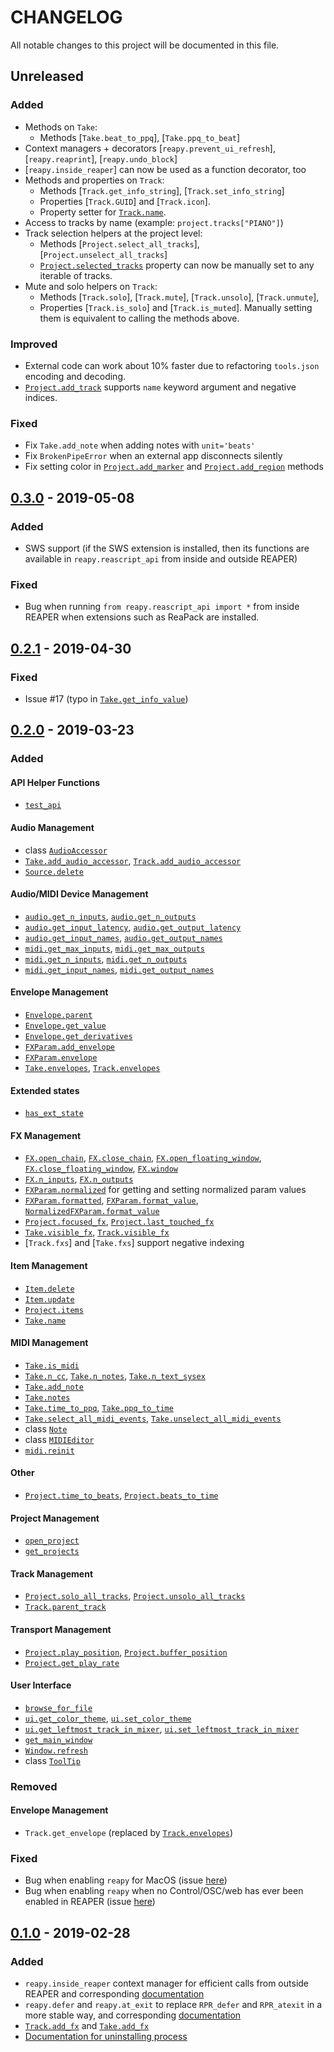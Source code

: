 # CHANGELOG

All notable changes to this project will be documented in this file.


## Unreleased

### Added

- Methods on `Take`:
  * Methods [`Take.beat_to_ppq`], [`Take.ppq_to_beat`]
- Context managers + decorators [`reapy.prevent_ui_refresh`], [`reapy.reaprint`], [`reapy.undo_block`]
- [`reapy.inside_reaper`] can now be used as a function decorator, too
- Methods and properties on `Track`:
  * Methods [`Track.get_info_string`], [`Track.set_info_string`]
  * Properties [`Track.GUID`] and [`Track.icon`].
  * Property setter for [`Track.name`].
- Access to tracks by name (example: `project.tracks["PIANO"]`)
- Track selection helpers at the project level:
  * Methods [`Project.select_all_tracks`], [`Project.unselect_all_tracks`]
  * [`Project.selected_tracks`] property can now be manually set to any iterable of tracks.
- Mute and solo helpers on `Track`:
  * Methods [`Track.solo`], [`Track.mute`], [`Track.unsolo`], [`Track.unmute`],
  * Properties [`Track.is_solo`] and [`Track.is_muted`]. Manually setting them is equivalent to calling the methods above.

### Improved
- External code can work about 10% faster due to refactoring `tools.json` encoding and decoding.
- [`Project.add_track`] supports `name` keyword argument and negative indices.

### Fixed
- Fix `Take.add_note` when adding notes with `unit='beats'`
- Fix `BrokenPipeError` when an external app disconnects silently
- Fix setting color in [`Project.add_marker`] and [`Project.add_region`] methods

## [0.3.0](https://github.com/RomeoDespres/reapy/releases/tag/0.3.0) - 2019-05-08

### Added
- SWS support (if the SWS extension is installed, then its functions are available in `reapy.reascript_api` from inside and outside REAPER)

### Fixed
- Bug when running `from reapy.reascript_api import *` from inside REAPER when extensions such as ReaPack are installed.


## [0.2.1](https://github.com/RomeoDespres/reapy/releases/tag/0.2.1) - 2019-04-30

### Fixed
- Issue #17 (typo in [`Take.get_info_value`])


## [0.2.0](https://github.com/RomeoDespres/reapy/releases/tag/0.2.0) - 2019-03-23

### Added

#### API Helper Functions
- [`test_api`]

#### Audio Management
- class [`AudioAccessor`](https://python-reapy.readthedocs.io/en/latest/reapy.core.html#reapy.core.AudioAccessor)
- [`Take.add_audio_accessor`], [`Track.add_audio_accessor`]
- [`Source.delete`]

#### Audio/MIDI Device Management
- [`audio.get_n_inputs`], [`audio.get_n_outputs`]
- [`audio.get_input_latency`], [`audio.get_output_latency`]
- [`audio.get_input_names`], [`audio.get_output_names`]
- [`midi.get_max_inputs`], [`midi.get_max_outputs`]
- [`midi.get_n_inputs`], [`midi.get_n_outputs`]
- [`midi.get_input_names`], [`midi.get_output_names`]

#### Envelope Management
- [`Envelope.parent`]
- [`Envelope.get_value`]
- [`Envelope.get_derivatives`]
- [`FXParam.add_envelope`]
- [`FXParam.envelope`]
- [`Take.envelopes`], [`Track.envelopes`]

#### Extended states
- [`has_ext_state`]

#### FX Management
- [`FX.open_chain`], [`FX.close_chain`], [`FX.open_floating_window`], [`FX.close_floating_window`], [`FX.window`]
- [`FX.n_inputs`], [`FX.n_outputs`]
- [`FXParam.normalized`] for getting and setting normalized param values
- [`FXParam.formatted`], [`FXParam.format_value`], [`NormalizedFXParam.format_value`]
- [`Project.focused_fx`], [`Project.last_touched_fx`]
- [`Take.visible_fx`], [`Track.visible_fx`]
- [`Track.fxs`] and [`Take.fxs`] support negative indexing

#### Item Management
- [`Item.delete`]
- [`Item.update`]
- [`Project.items`]
- [`Take.name`]

#### MIDI Management
- [`Take.is_midi`]
- [`Take.n_cc`], [`Take.n_notes`], [`Take.n_text_sysex`]
- [`Take.add_note`]
- [`Take.notes`]
- [`Take.time_to_ppq`], [`Take.ppq_to_time`]
- [`Take.select_all_midi_events`], [`Take.unselect_all_midi_events`]
- class [`Note`]
- class [`MIDIEditor`]
- [`midi.reinit`]

#### Other
- [`Project.time_to_beats`], [`Project.beats_to_time`]

#### Project Management
- [`open_project`]
- [`get_projects`]

#### Track Management
- [`Project.solo_all_tracks`], [`Project.unsolo_all_tracks`]
- [`Track.parent_track`]

#### Transport Management
- [`Project.play_position`], [`Project.buffer_position`]
- [`Project.get_play_rate`]

#### User Interface
- [`browse_for_file`]
- [`ui.get_color_theme`], [`ui.set_color_theme`]
- [`ui.get_leftmost_track_in_mixer`], [`ui.set_leftmost_track_in_mixer`]
- [`get_main_window`]
- [`Window.refresh`]
- class [`ToolTip`]

### Removed

#### Envelope Management
- `Track.get_envelope` (replaced by [`Track.envelopes`])

### Fixed
- Bug when enabling `reapy` for MacOS (issue [here](https://forum.cockos.com/showpost.php?p=2110136&postcount=27))
- Bug when enabling `reapy` when no Control/OSC/web has ever been enabled in REAPER (issue [here](https://forum.cockos.com/showpost.php?p=2110177&postcount=30))


## [0.1.0](https://github.com/RomeoDespres/reapy/releases/tag/0.1.0) - 2019-02-28

### Added
- `reapy.inside_reaper` context manager for efficient calls from outside REAPER and corresponding [documentation](https://python-reapy.readthedocs.io/en/latest/api_guide.html#improve-performance-with-reapy-inside-reaper)
- `reapy.defer` and `reapy.at_exit` to replace `RPR_defer` and `RPR_atexit` in a more stable way, and corresponding [documentation](https://python-reapy.readthedocs.io/en/latest/api_guide.html#non-blocking-loops-inside-reaper-with-reapy-defer-and-reapy-at-exit)
- [`Track.add_fx`] and [`Take.add_fx`]
- [Documentation for uninstalling process](https://python-reapy.readthedocs.io/en/latest/install_guide.html)


[//]: # (LINKS)
[`AudioAccessor.delete`]: https://python-reapy.readthedocs.io/en/latest/reapy.core.html#reapy.core.AudioAccessor.delete
[`AudioAccessor.end_time`]: https://python-reapy.readthedocs.io/en/latest/reapy.core.html#reapy.core.AudioAccessor.end_time
[`AudioAccessor.get_samples`]: https://python-reapy.readthedocs.io/en/latest/reapy.core.html#reapy.core.AudioAccessor.get_samples
[`AudioAccessor.has_state_changed`]: https://python-reapy.readthedocs.io/en/latest/reapy.core.html#reapy.core.AudioAccessor.has_state_changed
[`AudioAccessor.hash`]: https://python-reapy.readthedocs.io/en/latest/reapy.core.html#reapy.core.AudioAccessor.hash
[`AudioAccessor.start_time`]: https://python-reapy.readthedocs.io/en/latest/reapy.core.html#reapy.core.AudioAccessor.start_time
[`AutomationItem.delete_points_in_range`]: https://python-reapy.readthedocs.io/en/latest/reapy.core.html#reapy.core.AutomationItem.delete_points_in_range
[`AutomationItem.length`]: https://python-reapy.readthedocs.io/en/latest/reapy.core.html#reapy.core.AutomationItem.length
[`AutomationItem.n_points`]: https://python-reapy.readthedocs.io/en/latest/reapy.core.html#reapy.core.AutomationItem.n_points
[`AutomationItem.pool`]: https://python-reapy.readthedocs.io/en/latest/reapy.core.html#reapy.core.AutomationItem.pool
[`AutomationItem.position`]: https://python-reapy.readthedocs.io/en/latest/reapy.core.html#reapy.core.AutomationItem.position
[`Envelope.delete_points_in_range`]: https://python-reapy.readthedocs.io/en/latest/reapy.core.html#reapy.core.Envelope.delete_points_in_range
[`Envelope.get_derivatives`]: https://python-reapy.readthedocs.io/en/latest/reapy.core.html#reapy.core.Envelope.get_derivatives
[`Envelope.get_value`]: https://python-reapy.readthedocs.io/en/latest/reapy.core.html#reapy.core.Envelope.get_value
[`Envelope.n_items`]: https://python-reapy.readthedocs.io/en/latest/reapy.core.html#reapy.core.Envelope.n_items
[`Envelope.n_points`]: https://python-reapy.readthedocs.io/en/latest/reapy.core.html#reapy.core.Envelope.n_points
[`Envelope.name`]: https://python-reapy.readthedocs.io/en/latest/reapy.core.html#reapy.core.Envelope.name
[`Envelope.parent`]: https://python-reapy.readthedocs.io/en/latest/reapy.core.html#reapy.core.Envelope.parent
[`FX.close_chain`]: https://python-reapy.readthedocs.io/en/latest/reapy.core.html#reapy.core.FX.close_chain
[`FX.close_floating_window`]: https://python-reapy.readthedocs.io/en/latest/reapy.core.html#reapy.core.FX.close_floating_window
[`FX.close_ui`]: https://python-reapy.readthedocs.io/en/latest/reapy.core.html#reapy.core.FX.close_ui
[`FX.copy_to_take`]: https://python-reapy.readthedocs.io/en/latest/reapy.core.html#reapy.core.FX.copy_to_take
[`FX.copy_to_track`]: https://python-reapy.readthedocs.io/en/latest/reapy.core.html#reapy.core.FX.copy_to_track
[`FX.delete`]: https://python-reapy.readthedocs.io/en/latest/reapy.core.html#reapy.core.FX.delete
[`FX.disable`]: https://python-reapy.readthedocs.io/en/latest/reapy.core.html#reapy.core.FX.disable
[`FX.enable`]: https://python-reapy.readthedocs.io/en/latest/reapy.core.html#reapy.core.FX.enable
[`FX.is_enabled`]: https://python-reapy.readthedocs.io/en/latest/reapy.core.html#reapy.core.FX.is_enabled
[`FX.is_online`]: https://python-reapy.readthedocs.io/en/latest/reapy.core.html#reapy.core.FX.is_online
[`FX.is_ui_open`]: https://python-reapy.readthedocs.io/en/latest/reapy.core.html#reapy.core.FX.is_ui_open
[`FX.make_offline`]: https://python-reapy.readthedocs.io/en/latest/reapy.core.html#reapy.core.FX.make_offline
[`FX.make_online`]: https://python-reapy.readthedocs.io/en/latest/reapy.core.html#reapy.core.FX.make_online
[`FX.move_to_take`]: https://python-reapy.readthedocs.io/en/latest/reapy.core.html#reapy.core.FX.move_to_take
[`FX.move_to_track`]: https://python-reapy.readthedocs.io/en/latest/reapy.core.html#reapy.core.FX.move_to_track
[`FX.n_inputs`]: https://python-reapy.readthedocs.io/en/latest/reapy.core.html#reapy.core.FX.n_inputs
[`FX.n_outputs`]: https://python-reapy.readthedocs.io/en/latest/reapy.core.html#reapy.core.FX.n_outputs
[`FX.n_params`]: https://python-reapy.readthedocs.io/en/latest/reapy.core.html#reapy.core.FX.n_params
[`FX.name`]: https://python-reapy.readthedocs.io/en/latest/reapy.core.html#reapy.core.FX.name
[`FX.open_chain`]: https://python-reapy.readthedocs.io/en/latest/reapy.core.html#reapy.core.FX.open_chain
[`FX.open_floating_window`]: https://python-reapy.readthedocs.io/en/latest/reapy.core.html#reapy.core.FX.open_floating_window
[`FX.open_ui`]: https://python-reapy.readthedocs.io/en/latest/reapy.core.html#reapy.core.FX.open_ui
[`FX.params`]: https://python-reapy.readthedocs.io/en/latest/reapy.core.html#reapy.core.FX.params
[`FX.preset_file`]: https://python-reapy.readthedocs.io/en/latest/reapy.core.html#reapy.core.FX.preset_file
[`FX.preset_index`]: https://python-reapy.readthedocs.io/en/latest/reapy.core.html#reapy.core.FX.preset_index
[`FX.preset`]: https://python-reapy.readthedocs.io/en/latest/reapy.core.html#reapy.core.FX.preset
[`FX.use_next_preset`]: https://python-reapy.readthedocs.io/en/latest/reapy.core.html#reapy.core.FX.use_next_preset
[`FX.use_previous_preset`]: https://python-reapy.readthedocs.io/en/latest/reapy.core.html#reapy.core.FX.use_previous_preset
[`FX.window`]: https://python-reapy.readthedocs.io/en/latest/reapy.core.html#reapy.core.FX.window
[`FXParam.add_envelope`]: https://python-reapy.readthedocs.io/en/latest/reapy.core.html#reapy.core.FXParam.add_envelope
[`FXParam.envelope`]: https://python-reapy.readthedocs.io/en/latest/reapy.core.html#reapy.core.FXParam.envelope
[`FXParam.format_value`]: https://python-reapy.readthedocs.io/en/latest/reapy.core.html#reapy.core.FXParam.format_value
[`FXParam.formatted`]: https://python-reapy.readthedocs.io/en/latest/reapy.core.html#reapy.core.FXParam.formatted
[`FXParam.name`]: https://python-reapy.readthedocs.io/en/latest/reapy.core.html#reapy.core.FXParam.name
[`FXParam.normalized`]: https://python-reapy.readthedocs.io/en/latest/reapy.core.html#reapy.core.FXParam.normalized
[`Item.active_take`]: https://python-reapy.readthedocs.io/en/latest/reapy.core.html#reapy.core.Item.active_take
[`Item.add_take`]: https://python-reapy.readthedocs.io/en/latest/reapy.core.html#reapy.core.Item.add_take
[`Item.delete`]: https://python-reapy.readthedocs.io/en/latest/reapy.core.html#reapy.core.Item.delete
[`Item.get_info_value`]: https://python-reapy.readthedocs.io/en/latest/reapy.core.html#reapy.core.Item.get_info_value
[`Item.get_take`]: https://python-reapy.readthedocs.io/en/latest/reapy.core.html#reapy.core.Item.get_take
[`Item.is_selected`]: https://python-reapy.readthedocs.io/en/latest/reapy.core.html#reapy.core.Item.is_selected
[`Item.length`]: https://python-reapy.readthedocs.io/en/latest/reapy.core.html#reapy.core.Item.length
[`Item.n_takes`]: https://python-reapy.readthedocs.io/en/latest/reapy.core.html#reapy.core.Item.n_takes
[`Item.position`]: https://python-reapy.readthedocs.io/en/latest/reapy.core.html#reapy.core.Item.position
[`Item.project`]: https://python-reapy.readthedocs.io/en/latest/reapy.core.html#reapy.core.Item.project
[`Item.split`]: https://python-reapy.readthedocs.io/en/latest/reapy.core.html#reapy.core.Item.split
[`Item.takes`]: https://python-reapy.readthedocs.io/en/latest/reapy.core.html#reapy.core.Item.takes
[`Item.track`]: https://python-reapy.readthedocs.io/en/latest/reapy.core.html#reapy.core.Item.track
[`Item.update`]: https://python-reapy.readthedocs.io/en/latest/reapy.core.html#reapy.core.Item.update
[`MIDIEditor.mode`]: https://python-reapy.readthedocs.io/en/latest/reapy.core.html#reapy.core.MIDIEditor.mode
[`MIDIEditor.perform_action`]: https://python-reapy.readthedocs.io/en/latest/reapy.core.html#reapy.core.MIDIEditor.perform_action
[`MIDIEditor.take`]: https://python-reapy.readthedocs.io/en/latest/reapy.core.html#reapy.core.MIDIEditor.take
[`MIDIEditor`]: https://python-reapy.readthedocs.io/en/latest/reapy.core.html#reapy.core.MIDIEditor
[`Marker.delete`]: https://python-reapy.readthedocs.io/en/latest/reapy.core.html#reapy.core.Marker.delete
[`Marker`]: https://python-reapy.readthedocs.io/en/latest/reapy.core.html#reapy.core.Marker
[`NormalizedFXParam.format_value`]: https://python-reapy.readthedocs.io/en/latest/reapy.core.html#reapy.core.NormalizedFXParam.format_value
[`Note`]: https://python-reapy.readthedocs.io/en/latest/reapy.core.html#reapy.core.Note
[`Project.add_marker`]: https://python-reapy.readthedocs.io/en/latest/reapy.core.html#reapy.core.Project.add_marker
[`Project.add_region`]: https://python-reapy.readthedocs.io/en/latest/reapy.core.html#reapy.core.Project.add_region
[`Project.add_track`]: https://python-reapy.readthedocs.io/en/latest/reapy.core.html#reapy.core.Project.add_track
[`Project.any_track_solo`]: https://python-reapy.readthedocs.io/en/latest/reapy.core.html#reapy.core.Project.any_track_solo
[`Project.beats_to_time`]: https://python-reapy.readthedocs.io/en/latest/reapy.core.html#reapy.core.Project.beats_to_time
[`Project.begin_undo_block`]: https://python-reapy.readthedocs.io/en/latest/reapy.core.html#reapy.core.Project.begin_undo_block
[`Project.bpi`]: https://python-reapy.readthedocs.io/en/latest/reapy.core.html#reapy.core.Project.bpi
[`Project.bpm`]: https://python-reapy.readthedocs.io/en/latest/reapy.core.html#reapy.core.Project.bpm
[`Project.buffer_position`]: https://python-reapy.readthedocs.io/en/latest/reapy.core.html#reapy.core.Project.buffer_position
[`Project.bypass_fx_on_all_tracks`]: https://python-reapy.readthedocs.io/en/latest/reapy.core.html#reapy.core.Project.bypass_fx_on_all_tracks
[`Project.can_redo`]: https://python-reapy.readthedocs.io/en/latest/reapy.core.html#reapy.core.Project.can_redo
[`Project.can_undo`]: https://python-reapy.readthedocs.io/en/latest/reapy.core.html#reapy.core.Project.can_undo
[`Project.cursor_position`]: https://python-reapy.readthedocs.io/en/latest/reapy.core.html#reapy.core.Project.cursor_position
[`Project.disarm_rec_on_all_tracks`]: https://python-reapy.readthedocs.io/en/latest/reapy.core.html#reapy.core.Project.disarm_rec_on_all_tracks
[`Project.end_undo_block`]: https://python-reapy.readthedocs.io/en/latest/reapy.core.html#reapy.core.Project.end_undo_block
[`Project.focused_fx`]: https://python-reapy.readthedocs.io/en/latest/reapy.core.html#reapy.core.Project.focused_fx
[`Project.get_play_rate`]: https://python-reapy.readthedocs.io/en/latest/reapy.core.html#reapy.core.Project.get_play_rate
[`Project.get_selected_item`]: https://python-reapy.readthedocs.io/en/latest/reapy.core.html#reapy.core.Project.get_selected_item
[`Project.get_selected_track`]: https://python-reapy.readthedocs.io/en/latest/reapy.core.html#reapy.core.Project.get_selected_track
[`Project.is_dirty`]: https://python-reapy.readthedocs.io/en/latest/reapy.core.html#reapy.core.Project.is_dirty
[`Project.items`]: https://python-reapy.readthedocs.io/en/latest/reapy.core.html#reapy.core.Project.items
[`Project.last_touched_fx`]: https://python-reapy.readthedocs.io/en/latest/reapy.core.html#reapy.core.Project.last_touched_fx
[`Project.length`]: https://python-reapy.readthedocs.io/en/latest/reapy.core.html#reapy.core.Project.length
[`Project.make_current_project`]: https://python-reapy.readthedocs.io/en/latest/reapy.core.html#reapy.core.Project.make_current_project
[`Project.mark_dirty`]: https://python-reapy.readthedocs.io/en/latest/reapy.core.html#reapy.core.Project.mark_dirty
[`Project.markers`]: https://python-reapy.readthedocs.io/en/latest/reapy.core.html#reapy.core.Project.markers
[`Project.master_track`]: https://python-reapy.readthedocs.io/en/latest/reapy.core.html#reapy.core.Project.master_track
[`Project.mute_all_tracks`]: https://python-reapy.readthedocs.io/en/latest/reapy.core.html#reapy.core.Project.mute_all_tracks
[`Project.n_items`]: https://python-reapy.readthedocs.io/en/latest/reapy.core.html#reapy.core.Project.n_items
[`Project.n_markers`]: https://python-reapy.readthedocs.io/en/latest/reapy.core.html#reapy.core.Project.n_markers
[`Project.n_regions`]: https://python-reapy.readthedocs.io/en/latest/reapy.core.html#reapy.core.Project.n_regions
[`Project.n_selected_items`]: https://python-reapy.readthedocs.io/en/latest/reapy.core.html#reapy.core.Project.n_selected_items
[`Project.n_selected_tracks`]: https://python-reapy.readthedocs.io/en/latest/reapy.core.html#reapy.core.Project.n_selected_tracks
[`Project.n_tempo_markers`]: https://python-reapy.readthedocs.io/en/latest/reapy.core.html#reapy.core.Project.n_tempo_markers
[`Project.n_tracks`]: https://python-reapy.readthedocs.io/en/latest/reapy.core.html#reapy.core.Project.n_tracks
[`Project.name`]: https://python-reapy.readthedocs.io/en/latest/reapy.core.html#reapy.core.Project.name
[`Project.path`]: https://python-reapy.readthedocs.io/en/latest/reapy.core.html#reapy.core.Project.path
[`Project.pause`]: https://python-reapy.readthedocs.io/en/latest/reapy.core.html#reapy.core.Project.pause
[`Project.perform_action`]: https://python-reapy.readthedocs.io/en/latest/reapy.core.html#reapy.core.Project.perform_action
[`Project.play_position`]: https://python-reapy.readthedocs.io/en/latest/reapy.core.html#reapy.core.Project.play_position
[`Project.play_rate`]: https://python-reapy.readthedocs.io/en/latest/reapy.core.html#reapy.core.Project.play_rate
[`Project.play_state`]: https://python-reapy.readthedocs.io/en/latest/reapy.core.html#reapy.core.Project.play_state
[`Project.play`]: https://python-reapy.readthedocs.io/en/latest/reapy.core.html#reapy.core.Project.play
[`Project.redo`]: https://python-reapy.readthedocs.io/en/latest/reapy.core.html#reapy.core.Project.redo
[`Project.regions`]: https://python-reapy.readthedocs.io/en/latest/reapy.core.html#reapy.core.Project.regions
[`Project.save`]: https://python-reapy.readthedocs.io/en/latest/reapy.core.html#reapy.core.Project.save
[`Project.select_all_items`]: https://python-reapy.readthedocs.io/en/latest/reapy.core.html#reapy.core.Project.select_all_items
[`Project.selected_envelope`]: https://python-reapy.readthedocs.io/en/latest/reapy.core.html#reapy.core.Project.selected_envelope
[`Project.selected_items`]: https://python-reapy.readthedocs.io/en/latest/reapy.core.html#reapy.core.Project.selected_items
[`Project.selected_tracks`]: https://python-reapy.readthedocs.io/en/latest/reapy.core.html#reapy.core.Project.selected_tracks
[`Project.solo_all_tracks`]: https://python-reapy.readthedocs.io/en/latest/reapy.core.html#reapy.core.Project.solo_all_tracks
[`Project.stop`]: https://python-reapy.readthedocs.io/en/latest/reapy.core.html#reapy.core.Project.stop
[`Project.time_selection`]: https://python-reapy.readthedocs.io/en/latest/reapy.core.html#reapy.core.Project.time_selection
[`Project.time_to_beats`]: https://python-reapy.readthedocs.io/en/latest/reapy.core.html#reapy.core.Project.time_to_beats
[`Project.tracks`]: https://python-reapy.readthedocs.io/en/latest/reapy.core.html#reapy.core.Project.tracks
[`Project.undo`]: https://python-reapy.readthedocs.io/en/latest/reapy.core.html#reapy.core.Project.undo
[`Project.unmute_all_tracks`]: https://python-reapy.readthedocs.io/en/latest/reapy.core.html#reapy.core.Project.unmute_all_tracks
[`Project.unsolo_all_tracks`]: https://python-reapy.readthedocs.io/en/latest/reapy.core.html#reapy.core.Project.unsolo_all_tracks
[`Project`]: https://python-reapy.readthedocs.io/en/latest/reapy.core.html#reapy.core.Project
[`Region.add_rendered_track`]: https://python-reapy.readthedocs.io/en/latest/reapy.core.html#reapy.core.Region.add_rendered_track
[`Region.delete`]: https://python-reapy.readthedocs.io/en/latest/reapy.core.html#reapy.core.Region.delete
[`Region.remove_rendered_track`]: https://python-reapy.readthedocs.io/en/latest/reapy.core.html#reapy.core.Region.remove_rendered_track
[`Region.rendered_tracks`]: https://python-reapy.readthedocs.io/en/latest/reapy.core.html#reapy.core.Region.rendered_tracks
[`Region`]: https://python-reapy.readthedocs.io/en/latest/reapy.core.html#reapy.core.Region
[`Send.delete`]: https://python-reapy.readthedocs.io/en/latest/reapy.core.html#reapy.core.Send.delete
[`Send`]: https://python-reapy.readthedocs.io/en/latest/reapy.core.html#reapy.core.Send
[`Source.delete`]: https://python-reapy.readthedocs.io/en/latest/reapy.core.html#reapy.core.Source.delete
[`Source.filename`]: https://python-reapy.readthedocs.io/en/latest/reapy.core.html#reapy.core.Source.filename
[`Source.length`]: https://python-reapy.readthedocs.io/en/latest/reapy.core.html#reapy.core.Source.length
[`Source.n_channels`]: https://python-reapy.readthedocs.io/en/latest/reapy.core.html#reapy.core.Source.n_channels
[`Source.sample_rate`]: https://python-reapy.readthedocs.io/en/latest/reapy.core.html#reapy.core.Source.sample_rate
[`Source.type`]: https://python-reapy.readthedocs.io/en/latest/reapy.core.html#reapy.core.Source.type
[`Take.add_audio_accessor`]: https://python-reapy.readthedocs.io/en/latest/reapy.core.html#reapy.core.Take.add_audio_accessor
[`Take.add_fx`]: https://python-reapy.readthedocs.io/en/latest/reapy.core.html#reapy.core.Take.add_fx
[`Take.add_note`]: https://python-reapy.readthedocs.io/en/latest/reapy.core.html#reapy.core.Take.add_note
[`Take.envelopes`]: https://python-reapy.readthedocs.io/en/latest/reapy.core.html#reapy.core.Take.envelopes
[`Take.get_info_value`]: https://python-reapy.readthedocs.io/en/latest/reapy.core.html#reapy.core.Take.get_info_value
[`Take.is_midi`]: https://python-reapy.readthedocs.io/en/latest/reapy.core.html#reapy.core.Take.is_midi
[`Take.item`]: https://python-reapy.readthedocs.io/en/latest/reapy.core.html#reapy.core.Take.item
[`Take.make_active_take`]: https://python-reapy.readthedocs.io/en/latest/reapy.core.html#reapy.core.Take.make_active_take
[`Take.n_cc`]: https://python-reapy.readthedocs.io/en/latest/reapy.core.html#reapy.core.Take.n_cc
[`Take.n_envelopes`]: https://python-reapy.readthedocs.io/en/latest/reapy.core.html#reapy.core.Take.n_envelopes
[`Take.n_fxs`]: https://python-reapy.readthedocs.io/en/latest/reapy.core.html#reapy.core.Take.n_fxs
[`Take.n_notes`]: https://python-reapy.readthedocs.io/en/latest/reapy.core.html#reapy.core.Take.n_notes
[`Take.n_text_sysex`]: https://python-reapy.readthedocs.io/en/latest/reapy.core.html#reapy.core.Take.n_text_sysex
[`Take.name`]: https://python-reapy.readthedocs.io/en/latest/reapy.core.html#reapy.core.Take.name
[`Take.notes`]: https://python-reapy.readthedocs.io/en/latest/reapy.core.html#reapy.core.Take.notes
[`Take.ppq_to_time`]: https://python-reapy.readthedocs.io/en/latest/reapy.core.html#reapy.core.Take.ppq_to_time
[`Take.select_all_midi_events`]: https://python-reapy.readthedocs.io/en/latest/reapy.core.html#reapy.core.Take.select_all_midi_events
[`Take.sort_events`]: https://python-reapy.readthedocs.io/en/latest/reapy.core.html#reapy.core.Take.sort_events
[`Take.source`]: https://python-reapy.readthedocs.io/en/latest/reapy.core.html#reapy.core.Take.source
[`Take.time_to_ppq`]: https://python-reapy.readthedocs.io/en/latest/reapy.core.html#reapy.core.Take.time_to_ppq
[`Take.track`]: https://python-reapy.readthedocs.io/en/latest/reapy.core.html#reapy.core.Take.track
[`Take.unselect_all_midi_events`]: https://python-reapy.readthedocs.io/en/latest/reapy.core.html#reapy.core.Take.unselect_all_midi_events
[`Take.visible_fx`]: https://python-reapy.readthedocs.io/en/latest/reapy.core.html#reapy.core.Take.visible_fx
[`TimeSelection.is_looping`]: https://python-reapy.readthedocs.io/en/latest/reapy.core.html#reapy.core.TimeSelection.is_looping
[`TimeSelection.loop`]: https://python-reapy.readthedocs.io/en/latest/reapy.core.html#reapy.core.TimeSelection.loop
[`TimeSelection.looping`]: https://python-reapy.readthedocs.io/en/latest/reapy.core.html#reapy.core.TimeSelection.looping
[`TimeSelection.shift`]: https://python-reapy.readthedocs.io/en/latest/reapy.core.html#reapy.core.TimeSelection.shift
[`TimeSelection.unloop`]: https://python-reapy.readthedocs.io/en/latest/reapy.core.html#reapy.core.TimeSelection.unloop
[`ToolTip`]: https://python-reapy.readthedocs.io/en/latest/reapy.core.html#reapy.core.ToolTip
[`Track.add_audio_accessor`]: https://python-reapy.readthedocs.io/en/latest/reapy.core.html#reapy.core.Track.add_audio_accessor
[`Track.add_fx`]: https://python-reapy.readthedocs.io/en/latest/reapy.core.html#reapy.core.Track.add_fx
[`Track.add_item`]: https://python-reapy.readthedocs.io/en/latest/reapy.core.html#reapy.core.Track.add_item
[`Track.add_midi_item`]: https://python-reapy.readthedocs.io/en/latest/reapy.core.html#reapy.core.Track.add_midi_item
[`Track.add_send`]: https://python-reapy.readthedocs.io/en/latest/reapy.core.html#reapy.core.Track.add_send
[`Track.automation_mode`]: https://python-reapy.readthedocs.io/en/latest/reapy.core.html#reapy.core.Track.automation_mode
[`Track.color`]: https://python-reapy.readthedocs.io/en/latest/reapy.core.html#reapy.core.Track.color
[`Track.delete`]: https://python-reapy.readthedocs.io/en/latest/reapy.core.html#reapy.core.Track.delete
[`Track.depth`]: https://python-reapy.readthedocs.io/en/latest/reapy.core.html#reapy.core.Track.depth
[`Track.envelopes`]: https://python-reapy.readthedocs.io/en/latest/reapy.core.html#reapy.core.Track.envelopes
[`Track.instrument`]: https://python-reapy.readthedocs.io/en/latest/reapy.core.html#reapy.core.Track.instrument
[`Track.is_selected`]: https://python-reapy.readthedocs.io/en/latest/reapy.core.html#reapy.core.Track.is_selected
[`Track.items`]: https://python-reapy.readthedocs.io/en/latest/reapy.core.html#reapy.core.Track.items
[`Track.make_only_selected_track`]: https://python-reapy.readthedocs.io/en/latest/reapy.core.html#reapy.core.Track.make_only_selected_track
[`Track.n_envelopes`]: https://python-reapy.readthedocs.io/en/latest/reapy.core.html#reapy.core.Track.n_envelopes
[`Track.n_fxs`]: https://python-reapy.readthedocs.io/en/latest/reapy.core.html#reapy.core.Track.n_fxs
[`Track.n_items`]: https://python-reapy.readthedocs.io/en/latest/reapy.core.html#reapy.core.Track.n_items
[`Track.n_receives`]: https://python-reapy.readthedocs.io/en/latest/reapy.core.html#reapy.core.Track.n_receives
[`Track.n_sends`]: https://python-reapy.readthedocs.io/en/latest/reapy.core.html#reapy.core.Track.n_sends
[`Track.name`]: https://python-reapy.readthedocs.io/en/latest/reapy.core.html#reapy.core.Track.name
[`Track.parent_track`]: https://python-reapy.readthedocs.io/en/latest/reapy.core.html#reapy.core.Track.parent_track
[`Track.select`]: https://python-reapy.readthedocs.io/en/latest/reapy.core.html#reapy.core.Track.select
[`Track.unselect`]: https://python-reapy.readthedocs.io/en/latest/reapy.core.html#reapy.core.Track.unselect
[`Track.visible_fx`]: https://python-reapy.readthedocs.io/en/latest/reapy.core.html#reapy.core.Track.visible_fx
[`Window.refresh`]: https://python-reapy.readthedocs.io/en/latest/reapy.core.html#reapy.core.Window.refresh
[`add_reascript`]: https://python-reapy.readthedocs.io/en/latest/reapy.core.reaper.html#reapy.core.reaper.reaper.add_reascript
[`arm_command`]: https://python-reapy.readthedocs.io/en/latest/reapy.core.reaper.html#reapy.core.reaper.reaper.arm_command
[`at_exit`]: https://python-reapy.readthedocs.io/en/latest/reapy.core.reaper.html#reapy.core.reaper.defer.at_exit
[`audio.get_input_latency`]: https://python-reapy.readthedocs.io/en/latest/reapy.core.reaper.html#reapy.core.reaper.audio.get_input_latency
[`audio.get_input_names`]: https://python-reapy.readthedocs.io/en/latest/reapy.core.reaper.html#reapy.core.reaper.audio.get_input_names
[`audio.get_n_inputs`]: https://python-reapy.readthedocs.io/en/latest/reapy.core.reaper.html#reapy.core.reaper.audio.get_n_inputs
[`audio.get_n_outputs`]: https://python-reapy.readthedocs.io/en/latest/reapy.core.reaper.html#reapy.core.reaper.audio.get_n_outputs
[`audio.get_output_latency`]: https://python-reapy.readthedocs.io/en/latest/reapy.core.reaper.html#reapy.core.reaper.audio.get_output_latency
[`audio.get_output_names`]: https://python-reapy.readthedocs.io/en/latest/reapy.core.reaper.html#reapy.core.reaper.audio.get_output_names
[`audio.init`]: https://python-reapy.readthedocs.io/en/latest/reapy.core.reaper.html#reapy.core.reaper.audio.init
[`audio.is_prebuffer`]: https://python-reapy.readthedocs.io/en/latest/reapy.core.reaper.html#reapy.core.reaper.audio.is_prebuffer
[`audio.is_running`]: https://python-reapy.readthedocs.io/en/latest/reapy.core.reaper.html#reapy.core.reaper.audio.is_running
[`audio.quit`]: https://python-reapy.readthedocs.io/en/latest/reapy.core.reaper.html#reapy.core.reaper.audio.quit
[`browse_for_file`]: https://python-reapy.readthedocs.io/en/latest/reapy.core.reaper.html#reapy.core.reaper.reaper.browse_for_file
[`clear_console`]: https://python-reapy.readthedocs.io/en/latest/reapy.core.reaper.html#reapy.core.reaper.reaper.clear_console
[`clear_peak_cache`]: https://python-reapy.readthedocs.io/en/latest/reapy.core.reaper.html#reapy.core.reaper.reaper.clear_peak_cache
[`dB_to_slider`]: https://python-reapy.readthedocs.io/en/latest/reapy.core.reaper.html#reapy.core.reaper.reaper.dB_to_slider
[`defer`]: https://python-reapy.readthedocs.io/en/latest/reapy.core.reaper.html#reapy.core.reaper.defer.defer
[`delete_ext_state`]: https://python-reapy.readthedocs.io/en/latest/reapy.core.reaper.html#reapy.core.reaper.reaper.delete_ext_state
[`disarm_command`]: https://python-reapy.readthedocs.io/en/latest/reapy.core.reaper.html#reapy.core.reaper.reaper.disarm_command
[`get_armed_command`]: https://python-reapy.readthedocs.io/en/latest/reapy.core.reaper.html#reapy.core.reaper.reaper.get_armed_command
[`get_command_id`]: https://python-reapy.readthedocs.io/en/latest/reapy.core.reaper.html#reapy.core.reaper.reaper.get_command_id
[`get_command_name`]: https://python-reapy.readthedocs.io/en/latest/reapy.core.reaper.html#reapy.core.reaper.reaper.get_command_name
[`get_exe_dir`]: https://python-reapy.readthedocs.io/en/latest/reapy.core.reaper.html#reapy.core.reaper.reaper.get_exe_dir
[`get_ext_state`]: https://python-reapy.readthedocs.io/en/latest/reapy.core.reaper.html#reapy.core.reaper.reaper.get_ext_state
[`get_global_automation_mode`]: https://python-reapy.readthedocs.io/en/latest/reapy.core.reaper.html#reapy.core.reaper.reaper.get_global_automation_mode
[`get_ini_file`]: https://python-reapy.readthedocs.io/en/latest/reapy.core.reaper.html#reapy.core.reaper.reaper.get_ini_file
[`get_last_touched_track`]: https://python-reapy.readthedocs.io/en/latest/reapy.core.reaper.html#reapy.core.reaper.reaper.get_last_touched_track
[`get_main_window`]: https://python-reapy.readthedocs.io/en/latest/reapy.core.reaper.html#reapy.core.reaper.reaper.get_main_window
[`get_projects`]: https://python-reapy.readthedocs.io/en/latest/reapy.core.reaper.html#reapy.core.reaper.reaper.get_projects
[`get_reaper_version`]: https://python-reapy.readthedocs.io/en/latest/reapy.core.reaper.html#reapy.core.reaper.reaper.get_reaper_version
[`get_resource_path`]: https://python-reapy.readthedocs.io/en/latest/reapy.core.reaper.html#reapy.core.reaper.reaper.get_resource_path
[`has_ext_state`]: https://python-reapy.readthedocs.io/en/latest/reapy.core.reaper.html#reapy.core.reaper.reaper.has_ext_state
[`midi.get_active_editor`]: https://python-reapy.readthedocs.io/en/latest/reapy.core.reaper.html#reapy.core.reaper.midi.get_active_editor
[`midi.get_input_names`]: https://python-reapy.readthedocs.io/en/latest/reapy.core.reaper.html#reapy.core.reaper.midi.get_input_names
[`midi.get_max_inputs`]: https://python-reapy.readthedocs.io/en/latest/reapy.core.reaper.html#reapy.core.reaper.midi.get_max_inputs
[`midi.get_max_outputs`]: https://python-reapy.readthedocs.io/en/latest/reapy.core.reaper.html#reapy.core.reaper.midi.get_max_outputs
[`midi.get_n_inputs`]: https://python-reapy.readthedocs.io/en/latest/reapy.core.reaper.html#reapy.core.reaper.midi.get_n_inputs
[`midi.get_n_outputs`]: https://python-reapy.readthedocs.io/en/latest/reapy.core.reaper.html#reapy.core.reaper.midi.get_n_outputs
[`midi.get_output_names`]: https://python-reapy.readthedocs.io/en/latest/reapy.core.reaper.html#reapy.core.reaper.midi.get_output_names
[`midi.reinit`]: https://python-reapy.readthedocs.io/en/latest/reapy.core.reaper.html#reapy.core.reaper.midi.reinit
[`open_project`]: https://python-reapy.readthedocs.io/en/latest/reapy.core.reaper.html#reapy.core.reaper.reaper.open_project
[`os.listdir`]: https://python-reapy.readthedocs.io/en/latest/reapy.core.reaper.html#reapy.core.reaper.os.listdir
[`os.makedirs`]: https://python-reapy.readthedocs.io/en/latest/reapy.core.reaper.html#reapy.core.reaper.os.makedirs
[`os.path.isfile`]: https://python-reapy.readthedocs.io/en/latest/reapy.core.reaper.html#reapy.core.reaper.os.path.isfile
[`perform_action`]: https://python-reapy.readthedocs.io/en/latest/reapy.core.reaper.html#reapy.core.reaper.reaper.perform_action
[`print`]: https://python-reapy.readthedocs.io/en/latest/reapy.core.reaper.html#reapy.core.reaper.reaper.print
[`reapy.show_message_box`]: https://python-reapy.readthedocs.io/en/latest/reapy.core.reaper.html#reapy.core.reaper.reapy.show_message_box
[`remove_reascript`]: https://python-reapy.readthedocs.io/en/latest/reapy.core.reaper.html#reapy.core.reaper.reaper.remove_reascript
[`rgb_from_native`]: https://python-reapy.readthedocs.io/en/latest/reapy.core.reaper.html#reapy.core.reaper.reaper.rgb_from_native
[`rgb_to_native`]: https://python-reapy.readthedocs.io/en/latest/reapy.core.reaper.html#reapy.core.reaper.reaper.rgb_to_native
[`set_ext_state`]: https://python-reapy.readthedocs.io/en/latest/reapy.core.reaper.html#reapy.core.reaper.reaper.set_ext_state
[`set_global_automation_mode`]: https://python-reapy.readthedocs.io/en/latest/reapy.core.reaper.html#reapy.core.reaper.reaper.set_global_automation_mode
[`show_console_message`]: https://python-reapy.readthedocs.io/en/latest/reapy.core.reaper.html#reapy.core.reaper.reaper.show_console_message
[`show_message_box`]: https://python-reapy.readthedocs.io/en/latest/reapy.core.reaper.html#reapy.core.reaper.reaper.show_message_box
[`slider_to_dB`]: https://python-reapy.readthedocs.io/en/latest/reapy.core.reaper.html#reapy.core.reaper.reaper.slider_to_dB
[`test_api`]: https://python-reapy.readthedocs.io/en/latest/reapy.core.reaper.html#reapy.core.reaper.reaper.test_api
[`time.time`]: https://python-reapy.readthedocs.io/en/latest/reapy.core.reaper.html#reapy.core.reaper.time.time
[`ui.get_color_theme`]: https://python-reapy.readthedocs.io/en/latest/reapy.core.reaper.html#reapy.core.reaper.ui.get_color_theme
[`ui.get_leftmost_track_in_mixer`]: https://python-reapy.readthedocs.io/en/latest/reapy.core.reaper.html#reapy.core.reaper.ui.get_leftmost_track_in_mixer
[`ui.set_color_theme`]: https://python-reapy.readthedocs.io/en/latest/reapy.core.reaper.html#reapy.core.reaper.ui.set_color_theme
[`ui.set_leftmost_track_in_mixer`]: https://python-reapy.readthedocs.io/en/latest/reapy.core.reaper.html#reapy.core.reaper.ui.set_leftmost_track_in_mixer
[`update_arrange`]: https://python-reapy.readthedocs.io/en/latest/reapy.core.reaper.html#reapy.core.reaper.reaper.update_arrange
[`update_timeline`]: https://python-reapy.readthedocs.io/en/latest/reapy.core.reaper.html#reapy.core.reaper.reaper.update_timeline
[`view_prefs`]: https://python-reapy.readthedocs.io/en/latest/reapy.core.reaper.html#reapy.core.reaper.reaper.view_prefs
